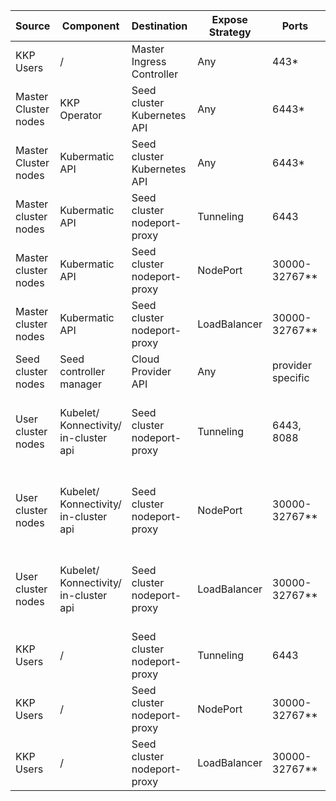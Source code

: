 | Source               | Component                             | Destination                 | Expose Strategy | Ports             | Purpose                                               |
|----------------------|---------------------------------------|-----------------------------|-----------------|-------------------|-------------------------------------------------------|
| KKP Users            | /                                     | Master Ingress Controller   | Any             | 443*              | Access to KKP Dashboard                               |
| Master Cluster nodes | KKP Operator                          | Seed cluster Kubernetes API | Any             | 6443*             | Operator access                                       |
| Master Cluster nodes | Kubermatic API                        | Seed cluster Kubernetes API | Any             | 6443*             | Operator access                                       |
| Master cluster nodes | Kubermatic API                        | Seed cluster nodeport-proxy | Tunneling       | 6443              | Access to User Cluster API Endpoints                  |
| Master cluster nodes | Kubermatic API                        | Seed cluster nodeport-proxy | NodePort        | 30000-32767**     | Access to User Cluster API Endpoints                  |
| Master cluster nodes | Kubermatic API                        | Seed cluster nodeport-proxy | LoadBalancer    | 30000-32767**     | Access to User Cluster API Endpoints                  |
| Seed cluster nodes   | Seed controller manager               | Cloud Provider API          | Any             | provider specific | Cloud provider api access                             |
| User cluster nodes   | Kubelet/ Konnectivity/ in-cluster api | Seed cluster nodeport-proxy | Tunneling       | 6443, 8088        | Access to User Cluster API Endpoints and Konnectivity |
| User cluster nodes   | Kubelet/ Konnectivity/ in-cluster api | Seed cluster nodeport-proxy | NodePort        | 30000-32767**     | Access to User Cluster API Endpoints and Konnectivity |
| User cluster nodes   | Kubelet/ Konnectivity/ in-cluster api | Seed cluster nodeport-proxy | LoadBalancer    | 30000-32767**     | Access to User Cluster API Endpoints and Konnectivity |
| KKP Users            | /                                     | Seed cluster nodeport-proxy | Tunneling       | 6443              | Access to User Cluster API Endpoints                  |
| KKP Users            | /                                     | Seed cluster nodeport-proxy | NodePort        | 30000-32767**     | Access to User Cluster API Endpoints                  |
| KKP Users            | /                                     | Seed cluster nodeport-proxy | LoadBalancer    | 30000-32767**     | Access to User Cluster API Endpoints                  |
